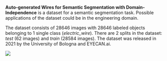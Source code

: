 **Auto-generated Wires for Semantic Segmentation with Domain-Independence** is a dataset for a semantic segmentation task. Possible applications of the dataset could be in the engineering domain. 

The dataset consists of 28646 images with 28646 labeled objects belonging to 1 single class (*electric_wire*). There are 2 splits in the dataset: *test* (62 images) and *train* (28584 images). The dataset was released in 2021 by the University of Bologna and EYECAN.ai.

<img src="ttps://github.com/dataset-ninja/electric-wires/raw/main/visualizations/poster.png">
